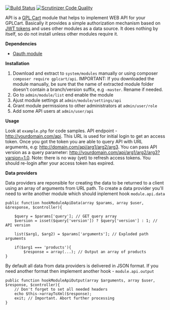 [![Build Status](https://scrutinizer-ci.com/g/gplcart/api/badges/build.png?b=master)](https://scrutinizer-ci.com/g/gplcart/api/build-status/master)
[![Scrutinizer Code Quality](https://scrutinizer-ci.com/g/gplcart/api/badges/quality-score.png?b=master)](https://scrutinizer-ci.com/g/gplcart/api/?branch=master)

API is a [GPL Cart](https://github.com/gplcart/gplcart) module that helps to implement WEB API for your GPLCart. Basically it provides a simple authorization mechanism based on [JWT tokens](https://jwt.io) and uses other modules as a data source. It does nothing by itself, so do not install unless other modules require it.

**Dependencies**

- [Oauth module](https://github.com/gplcart/oauth)

**Installation**

1. Download and extract to `system/modules` manually or using composer `composer require gplcart/api`. IMPORTANT: If you downloaded the module manually, be sure that the name of extracted module folder doesn't contain a branch/version suffix, e.g `-master`. Rename if needed.
2. Go to `admin/module/list` end enable the module
3. Ajust module settings at `admin/module/settings/api`
4. Grant module permissions to other administrators at `admin/user/role`
5. Add some API users at `admin/user/api`

**Usage**

Look at `example.php` for code samples.
API endpoint - http://yourdomain.com/api. This URL is used for initial login to get an access token. Once you got the token you are able to query API with URL arguments, e.g: http://domain.com/api/arg1/arg2/arg3. You can pass API version as a query parameter: http://yourdomain.com/api/arg1/arg2/arg3?varsion=1.0. Note: there is no way (yet) to refresh access tokens. You should re-login after your access token has expired.

**Data providers**

Data providers are reponsible for creating the data to be returned to a client using an array of arguments from URL path. To create a data provider you'll need to write another module which should inplement hook `module.api.data`

    public function hookModuleApiData(array $params, array $user, &$response, $controller){
    	
		$query = $params['query']; // GET query array
		$version = isset($query['version']) ? $query['version'] : 1; // API version
		
		list($arg1, $arg2) = $params['arguments']; // Exploded path arguments
    
    	if($arg1 === 'products'){
    		$response = array(...); // Output an array of products
    }

By default all data from data providers is delivered in JSON format. If you need another format then implement another hook - `module.api.output`

    public function hookModuleApiOutput(array $arguments, array $user, $response, $controller){
        // Don't forget to set all needed headers
		echo $this->arrayToXml($response);
		exit; // Important. Abort further processing
    }
